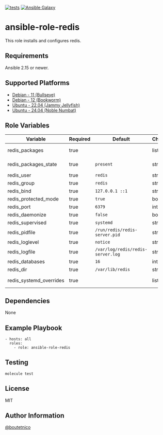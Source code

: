[![tests](https://github.com/boutetnico/ansible-role-redis/workflows/Test%20ansible%20role/badge.svg)](https://github.com/boutetnico/ansible-role-redis/actions?query=workflow%3A%22Test+ansible+role%22)
[![Ansible Galaxy](https://img.shields.io/badge/galaxy-boutetnico.redis-blue.svg)](https://galaxy.ansible.com/boutetnico/redis)

ansible-role-redis
==================

This role installs and configures redis.

Requirements
------------

Ansible 2.15 or newer.

Supported Platforms
-------------------

- [Debian - 11 (Bullseye)](https://wiki.debian.org/DebianBullseye)
- [Debian - 12 (Bookworm)](https://wiki.debian.org/DebianBookworm)
- [Ubuntu - 22.04 (Jammy Jellyfish)](http://releases.ubuntu.com/22.04/)
- [Ubuntu - 24.04 (Noble Numbat)](http://releases.ubuntu.com/24.04/)

Role Variables
--------------

| Variable                     | Required | Default                           | Choices   | Comments                    |
|------------------------------|----------|-----------------------------------|-----------|-----------------------------|
| redis_packages               | true     |                                   | list      | See `defaults/main.yml`.    |
| redis_packages_state         | true     | `present`                         | string    | Use `latest` to update.     |
| redis_user                   | true     | `redis`                           | string    |                             |
| redis_group                  | true     | `redis`                           | string    |                             |
| redis_bind                   | true     | `127.0.0.1 ::1`                   | string    |                             |
| redis_protected_mode         | true     | `true`                            | bool      |                             |
| redis_port                   | true     | `6379`                            | int       |                             |
| redis_daemonize              | true     | `false`                           | bool      |                             |
| redis_supervised             | true     | `systemd`                         | string    |                             |
| redis_pidfile                | true     | `/run/redis/redis-server.pid`     | string    |                             |
| redis_loglevel               | true     | `notice`                          | string    |                             |
| redis_logfile                | true     | `/var/log/redis/redis-server.log` | string    |                             |
| redis_databases              | true     | `16`                              | int       |                             |
| redis_dir                    | true     | `/var/lib/redis`                  | string    |                             |
| redis_systemd_overrides      | true     |                                   | list      | See `defaults/main.yml`.    |

Dependencies
------------

None

Example Playbook
----------------

    - hosts: all
      roles:
        - role: ansible-role-redis

Testing
-------

    molecule test

License
-------

MIT

Author Information
------------------

[@boutetnico](https://github.com/boutetnico)
